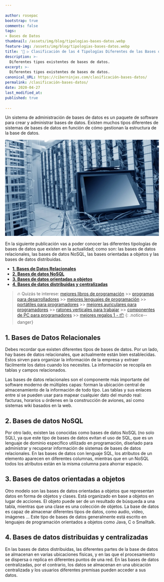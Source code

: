 ```yaml
---

author: rosepac
bootstrap: true
comments: false
tags:
- Bases de Datos
thumbnail: /assets/img/blog/tipologias-bases-datos.webp
feature-img: /assets/img/blog/tipologias-bases-datos.webp
title: '🥇 ▷ Clasificación de las 4 Tipologías Diferentes de las Bases de Datos 2020'
description: >-
  Diferentes tipos existentes de bases de datos.
excerpt: >-
  Diferentes tipos existentes de bases de datos.
canonical_URL: https://ciberninjas.com/clasificación-bases-datos/
permalink: /clasificación-bases-datos/
date: 2020-04-27
last_modified_at: 
published: true

---
```


Un sistema de administración de bases de datos es un paquete de software para crear y administrar bases de datos. Existen muchos tipos diferentes de sistemas de bases de datos en función de cómo gestionan la estructura de la base de datos.

![Clasificación de las Tipologías de las Bases de Datos 2020](/assets/img/blog/tipologias-bases-datos.webp "Clasificación de las Tipologías de las Bases de Datos 2020")

En la siguiente publicación vas a poder conocer las diferentes tipologías de bases de datos que existen en la actualidad; como son: las bases de datos relacionales, las bases de datos NoSQL, las bases orientadas a objetos y las bases de datos distribuidas.

<!-- https://dataguide.prisma.io/intro/comparing-database-types -->
<!-- https://www.nibusinessinfo.co.uk/content/types-database-system -->
<!-- CONTENIDO INTRODUCCION -->
- [**1. Bases de Datos Relacionales**](#1-bases-de-datos-relacionales)
- [**2. Bases de datos NoSQL**](#2-bases-de-datos-nosql)
- [**3. Bases de datos orientadas a objetos**](#3-bases-de-datos-orientadas-a-objetos)
- [**4. Bases de datos distribuidas y centralizadas**](#4-bases-de-datos-distribuidas-y-centralizadas)

> 🔥 Quizás te interese: [mejores libros de programación](/programar/) >> [programas para desarrolladores](/clasificación-bases-datos/) >> [mejores lenguajes de programación](/15-mejores-lenguajes-programacion/) >> [portátiles para programadores]() >> [mejores auriculares para programadores](/auriculares-dise%C3%B1o/) >> [ratones verticales para trabajar](/teclados-ratones-dise%C3%B1o/) >> [componentes de PC para programadores](/ordenadores-componentes/) >> [mejores regalos 1 - 📦](/black-friday-amazon/)
{: .notice--danger}

## **1. Bases de Datos Relacionales**

Debes recordar que existen diferentes tipos de bases de datos. Por un lado, hay bases de datos relacionales, que actualmente están bien establecidas. Estos sirven para organizar la información de la empresa y extraer fácilmente los datos cuando los necesites. La información se recopila en tablas y campos relacionados.

Las bases de datos relacionales son el componente más importante del software moderno de múltiples capas: forman la ubicación central de almacenamiento de la información de todo tipo. Las tablas y sus enlaces entre sí se pueden usar para mapear cualquier dato del mundo real: facturas, horarios u órdenes en la construcción de aviones, así como sistemas wiki basados ​​en la web.

## **2. Bases de datos NoSQL**

Por otro lado, existen las conocidas como bases de datos NoSQL (no solo SQL), ya que este tipo de bases de datos evitan el uso de SQL, que es un lenguaje de dominio específico utilizado en programación, diseñado para administrar y recuperar información de sistemas de bases de datos relacionales. En las bases de datos con lenguaje SQL, los atributos de un elemento aparecen en diferentes columnas, mientras que en un NoSQL todos los atributos están en la misma columna para ahorrar espacio.

## **3. Bases de datos orientadas a objetos**

Otro modelo son las bases de datos orientadas a objetos que representan datos en forma de objetos y clases. Está organizado en base a objetos en lugar de acciones. El objeto puede ser de un resultado de búsqueda a una tabla, mientras que una clase es una colección de objetos. La base de datos es capaz de almacenar diferentes tipos de datos, como audio, video, imágenes ... Este tipo de bases de datos generalmente está escrito en lenguajes de programación orientados a objetos como Java, C o Smalltalk.

## **4. Bases de datos distribuidas y centralizadas**

En las bases de datos distribuidas, las diferentes partes de la base de datos se almacenan en varias ubicaciones físicas, y en las que el procesamiento se dispersa o replica en diferentes puntos de una red. En las bases de datos centralizadas, por el contrario, los datos se almacenan en una ubicación centralizada y los usuarios diferentes premisas pueden acceder a sus datos.
